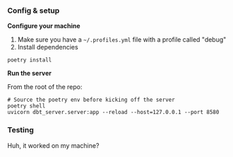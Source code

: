 
### Config & setup

**Configure your machine**

1. Make sure you have a `~/.profiles.yml` file with a profile called "debug"
2. Install dependencies 

```
poetry install
```


**Run the server**

From the root of the repo:

```
# Source the poetry env before kicking off the server
poetry shell
uvicorn dbt_server.server:app --reload --host=127.0.0.1 --port 8580
```

### Testing

Huh, it worked on my machine?
